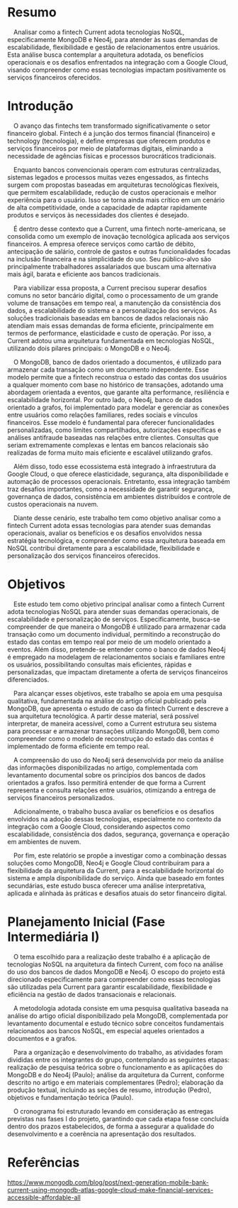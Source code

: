 # Resumo

&emsp;Analisar como a fintech Current adota tecnologias NoSQL, especificamente MongoDB e Neo4j, para atender às suas demandas de escalabilidade, flexibilidade e gestão de relacionamentos entre usuários. Esta análise busca contemplar a arquitetura adotada, os benefícios operacionais e os desafios enfrentados na integração com a Google Cloud, visando compreender como essas tecnologias impactam positivamente os serviços financeiros oferecidos. 

# Introdução
&emsp;O avanço das fintechs tem transformado significativamente o setor financeiro global. Fintech é a junção dos termos financial (financeiro) e technology (tecnologia), e define empresas que oferecem produtos e serviços financeiros por meio de plataformas digitais, eliminando a necessidade de agências físicas e processos burocráticos tradicionais. 

&emsp;Enquanto bancos convencionais operam com estruturas centralizadas, sistemas legados e processos muitas vezes engessados, as fintechs surgem com propostas baseadas em arquiteturas tecnológicas flexíveis, que permitem escalabilidade, redução de custos operacionais e melhor experiência para o usuário. Isso se torna ainda mais crítico em um cenário de alta competitividade, onde a capacidade de adaptar rapidamente produtos e serviços às necessidades dos clientes é desejado.

&emsp;É dentro desse contexto que a Current, uma fintech norte-americana, se consolida como um exemplo de inovação tecnológica aplicada aos serviços financeiros. A empresa oferece serviços como cartão de débito, antecipação de salário, controle de gastos e outras funcionalidades focadas na inclusão financeira e na simplicidade do uso. Seu público-alvo são principalmente trabalhadores assalariados que buscam uma alternativa mais ágil, barata e eficiente aos bancos tradicionais.

&emsp;Para viabilizar essa proposta, a Current precisou superar desafios comuns no setor bancário digital, como o processamento de um grande volume de transações em tempo real, a manutenção da consistência dos dados, a escalabilidade do sistema e a personalização dos serviços. As soluções tradicionais baseadas em bancos de dados relacionais não atendiam mais essas demandas de forma eficiente, principalmente em termos de performance, elasticidade e custo de operação. Por isso, a Current adotou uma arquitetura fundamentada em tecnologias NoSQL, utilizando dois pilares principais: o MongoDB e o Neo4j. 

&emsp;O MongoDB, banco de dados orientado a documentos, é utilizado para armazenar cada transação como um documento independente. Esse modelo permite que a fintech reconstrua o estado das contas dos usuários a qualquer momento com base no histórico de transações, adotando uma abordagem orientada a eventos, que garante alta performance, resiliência e escalabilidade horizontal. Por outro lado, o Neo4j, banco de dados orientado a grafos, foi implementado para modelar e gerenciar as conexões entre usuários como relações familiares, redes sociais e vínculos financeiros. Esse modelo é fundamental para oferecer funcionalidades personalizadas, como limites compartilhados, autorizações específicas e análises antifraude baseadas nas relações entre clientes. Consultas que seriam extremamente complexas e lentas em bancos relacionais são realizadas de forma muito mais eficiente e escalável utilizando grafos.

&emsp;Além disso, todo esse ecossistema está integrado à infraestrutura da Google Cloud, o que oferece elasticidade, segurança, alta disponibilidade e automação de processos operacionais. Entretanto, essa integração também traz desafios importantes, como a necessidade de garantir segurança, governança de dados, consistência em ambientes distribuídos e controle de custos operacionais na nuvem.

&emsp;Diante desse cenário, este trabalho tem como objetivo analisar como a fintech Current adota essas tecnologias para atender suas demandas operacionais, avaliar os benefícios e os desafios envolvidos nessa estratégia tecnológica, e compreender como essa arquitetura baseada em NoSQL contribui diretamente para a escalabilidade, flexibilidade e personalização dos serviços financeiros oferecidos.

# Objetivos 
&emsp;Este estudo tem como objetivo principal analisar como a fintech Current adota tecnologias NoSQL para atender suas demandas operacionais, de escalabilidade e personalização de serviços. Especificamente, busca-se compreender de que maneira o MongoDB é utilizado para armazenar cada transação como um documento individual, permitindo a reconstrução do estado das contas em tempo real por meio de um modelo orientado a eventos. Além disso, pretende-se entender como o banco de dados Neo4j é empregado na modelagem de relacionamentos sociais e familiares entre os usuários, possibilitando consultas mais eficientes, rápidas e personalizadas, que impactam diretamente a oferta de serviços financeiros diferenciados.

&emsp;Para alcançar esses objetivos, este trabalho se apoia em uma pesquisa qualitativa, fundamentada na análise do artigo oficial publicado pela MongoDB, que apresenta o estudo de caso da fintech Current e descreve a sua arquitetura tecnológica. A partir desse material, será possível interpretar, de maneira acessível, como a Current estrutura seu sistema para processar e armazenar transações utilizando MongoDB, bem como compreender como o modelo de reconstrução do estado das contas é implementado de forma eficiente em tempo real.

&emsp;A compreensão do uso do Neo4j será desenvolvida por meio da análise das informações disponibilizadas no artigo, complementada com levantamento documental sobre os princípios dos bancos de dados orientados a grafos. Isso permitirá entender de que forma a Current representa e consulta relações entre usuários, otimizando a entrega de serviços financeiros personalizados.

&emsp;Adicionalmente, o trabalho busca avaliar os benefícios e os desafios envolvidos na adoção dessas tecnologias, especialmente no contexto da integração com a Google Cloud, considerando aspectos como escalabilidade, consistência dos dados, segurança, governança e operação em ambientes de nuvem.

&emsp;Por fim, este relatório se propõe a investigar como a combinação dessas soluções como MongoDB, Neo4j e Google Cloud contribuíram para a flexibilidade da arquitetura da Current, para a escalabilidade horizontal do sistema e ampla disponibilidade do serviço. Ainda que baseado em fontes secundárias, este estudo busca oferecer uma análise interpretativa, aplicada e alinhada às práticas e desafios atuais do setor financeiro digital.

# Planejamento Inicial (Fase Intermediária I)
&emsp;O tema escolhido para a realização deste trabalho é a aplicação de tecnologias NoSQL na arquitetura da fintech Current, com foco na análise do uso dos bancos de dados MongoDB e Neo4j. O escopo do projeto está direcionado especificamente para compreender como essas tecnologias são utilizadas pela Current para garantir escalabilidade, flexibilidade e eficiência na gestão de dados transacionais e relacionais.

&emsp;A metodologia adotada consiste em uma pesquisa qualitativa baseada na análise do artigo oficial disponibilizado pela MongoDB, complementada por levantamento documental e estudo técnico sobre conceitos fundamentais relacionados aos bancos NoSQL, em especial aqueles orientados a documentos e a grafos.

&emsp;Para a organização e desenvolvimento do trabalho, as atividades foram divididas entre os integrantes do grupo, contemplando as seguintes etapas: realização de pesquisa teórica sobre o funcionamento e as aplicações do MongoDB e do Neo4j (Paulo); análise da arquitetura da Current, conforme descrito no artigo e em materiais complementares (Pedro); elaboração da produção textual, incluindo as seções de resumo, introdução (Pedro),  objetivos e fundamentação teórica (Paulo).

&emsp;O cronograma foi estruturado levando em consideração as entregas previstas nas fases I do projeto, garantindo que cada etapa fosse concluída dentro dos prazos estabelecidos, de forma a assegurar a qualidade do desenvolvimento e a coerência na apresentação dos resultados.

# Referências
https://www.mongodb.com/blog/post/next-generation-mobile-bank-current-using-mongodb-atlas-google-cloud-make-financial-services-accessible-affordable-all
